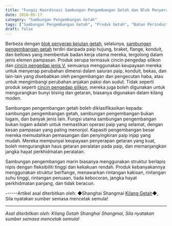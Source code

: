```yaml
---
title: "Fungsi Koordinasi Sambungan Pengembangan Getah dan Blok Penyerap Kejutan Getah"
date: 2010-05-17
category: "Sambungan Pengembangan Getah"
tags: ["Sambungan Pengembangan Getah", "Produk Getah", "Bahan Perindustrian"]
draft: false
---
```


Berbeza dengan [blok penyerap kejutan getah](http://www.smpolymer.com/), selalunya, [sambungan pengembangan getah](http://www.smpolymer.com/xiangjiaopengzhangjie/) terdiri daripada paip hujung, braket, flange, konduit, dan bellows yang membentuk badan kerja utama mereka, tergolong dalam jenis elemen pampasan. Produk serupa termasuk cincin pengedap silikon dan [cincin pengedap jenis V](http://www.smpolymer.com/), semuanya menggunakan keupayaan mereka untuk menyerap perubahan dimensi dalam saluran paip, konduit, bekas, dan lain-lain yang disebabkan oleh pengembangan dan pengecutan haba, atau untuk mengimbangi perubahan anjakan paksi dan sudut. Tidak seperti produk seperti [cincin pengedap silikon](http://www.smpolymer.com/), mereka juga boleh digunakan untuk mengurangkan bunyi bising dan getaran, biasanya digunakan dalam kilang moden.

Sambungan pengembangan getah boleh diklasifikasikan kepada: sambungan pengembangan getah, sambungan pengembangan bukan logam, dan banyak jenis lain. Fungsi utama sambungan pengembangan bukan logam adalah untuk memastikan operasi paip yang selamat, dengan kesan pampasan yang paling menonjol. Kapasiti pengembangan besar mereka memudahkan pemasangan dan penyingkiran paip injap yang mudah. Mereka mempunyai keupayaan penyerapan getaran yang kuat, boleh mengurangkan haus getaran peralatan pada paip, dan memanjangkan jangka hayat perkhidmatan peralatan.

Sambungan pengembangan marin biasanya menggunakan struktur berlapis nipis dengan fleksibiliti tinggi dan kekakuan rendah. Produk kebanyakannya menggunakan struktur berflange, menawarkan rintangan kakisan, rintangan suhu tinggi, rintangan penuaan, tiada kebocoran, jangka hayat perkhidmatan panjang, dan tidak beracun.

------Artikel asal diterbitkan oleh: ◆Shanghai Shangmai [Kilang Getah](http://www.smpolymer.com/)◆, Sila nyatakan sumber semasa mencetak semula!

---

*Asal diterbitkan oleh: Kilang Getah Shanghai Shangmai, Sila nyatakan sumber semasa mencetak semula!*